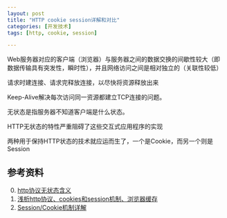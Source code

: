 ```yaml
---
layout: post
title: "HTTP cookie session详解和对比"
categories: [开发技术]
tags: [http, cookie, session]

---
```





Web服务器对应的客户端（浏览器）与服务器之间的数据交换的间歇性较大（即数据传输具有突发性，瞬时性），并且网络访问之间是相对独立的（关联性较低）

请求时建连接、请求完释放连接，以尽快将资源释放出来

Keep-Alive解决每次访问同一资源都建立TCP连接的问题。


无状态是指服务器不知道客户端是什么状态。

HTTP无状态的特性严重阻碍了这些交互式应用程序的实现

两种用于保持HTTP状态的技术就应运而生了，一个是Cookie，而另一个则是Session





## 参考资料
0. [http协议无状态含义](http://blog.csdn.net/bingjing12345/article/details/9819731)
1. [浅析http协议、cookies和session机制、浏览器缓存](http://my.oschina.net/u/267858/blog/472052)
2. [Session/Cookie机制详解](http://blog.csdn.net/fangaoxin/article/details/6952954)